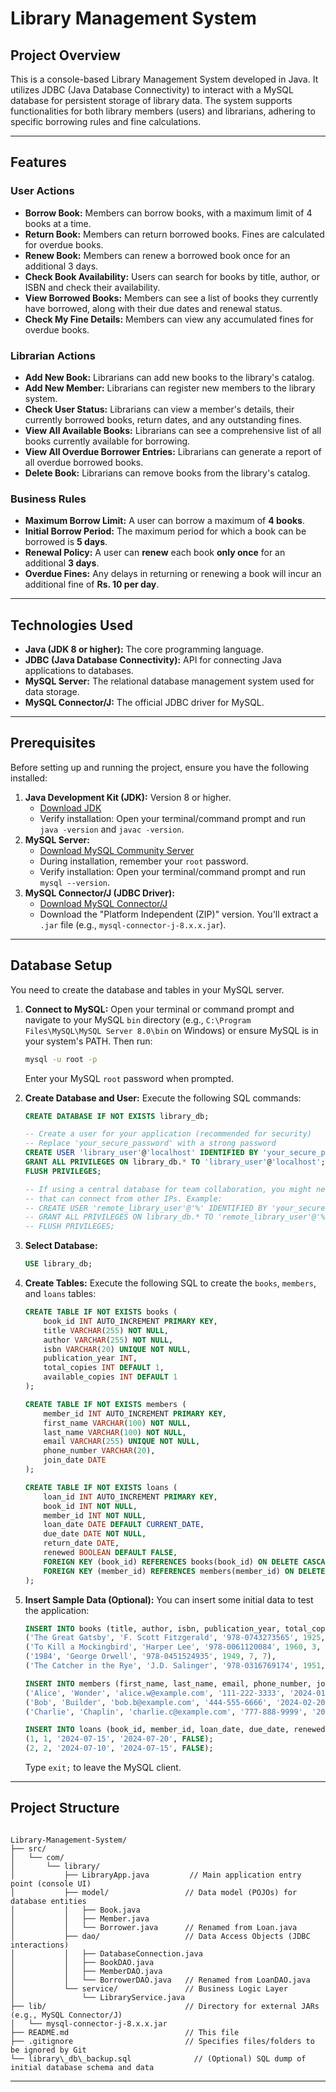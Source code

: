 
# Library Management System

## Project Overview

This is a console-based Library Management System developed in Java. It utilizes JDBC (Java Database Connectivity) to interact with a MySQL database for persistent storage of library data. The system supports functionalities for both library members (users) and librarians, adhering to specific borrowing rules and fine calculations.

---

## Features

### User Actions

* **Borrow Book:** Members can borrow books, with a maximum limit of 4 books at a time.
* **Return Book:** Members can return borrowed books. Fines are calculated for overdue books.
* **Renew Book:** Members can renew a borrowed book once for an additional 3 days.
* **Check Book Availability:** Users can search for books by title, author, or ISBN and check their availability.
* **View Borrowed Books:** Members can see a list of books they currently have borrowed, along with their due dates and renewal status.
* **Check My Fine Details:** Members can view any accumulated fines for overdue books.

### Librarian Actions

* **Add New Book:** Librarians can add new books to the library's catalog.
* **Add New Member:** Librarians can register new members to the library system.
* **Check User Status:** Librarians can view a member's details, their currently borrowed books, return dates, and any outstanding fines.
* **View All Available Books:** Librarians can see a comprehensive list of all books currently available for borrowing.
* **View All Overdue Borrower Entries:** Librarians can generate a report of all overdue borrowed books.
* **Delete Book:** Librarians can remove books from the library's catalog.

### Business Rules

* **Maximum Borrow Limit:** A user can borrow a maximum of **4 books**.
* **Initial Borrow Period:** The maximum period for which a book can be borrowed is **5 days**.
* **Renewal Policy:** A user can **renew** each book **only once** for an additional **3 days**.
* **Overdue Fines:** Any delays in returning or renewing a book will incur an additional fine of **Rs. 10 per day**.

---

## Technologies Used

* **Java (JDK 8 or higher):** The core programming language.
* **JDBC (Java Database Connectivity):** API for connecting Java applications to databases.
* **MySQL Server:** The relational database management system used for data storage.
* **MySQL Connector/J:** The official JDBC driver for MySQL.

---

## Prerequisites

Before setting up and running the project, ensure you have the following installed:

1.  **Java Development Kit (JDK):** Version 8 or higher.
    * [Download JDK](https://www.oracle.com/java/technologies/javase-downloads.html)
    * Verify installation: Open your terminal/command prompt and run `java -version` and `javac -version`.
2.  **MySQL Server:**
    * [Download MySQL Community Server](https://dev.mysql.com/downloads/mysql/)
    * During installation, remember your `root` password.
    * Verify installation: Open your terminal/command prompt and run `mysql --version`.
3.  **MySQL Connector/J (JDBC Driver):**
    * [Download MySQL Connector/J](https://dev.mysql.com/downloads/connector/j/)
    * Download the "Platform Independent (ZIP)" version. You'll extract a `.jar` file (e.g., `mysql-connector-j-8.x.x.jar`).

---

## Database Setup

You need to create the database and tables in your MySQL server.

1.  **Connect to MySQL:**
    Open your terminal or command prompt and navigate to your MySQL `bin` directory (e.g., `C:\Program Files\MySQL\MySQL Server 8.0\bin` on Windows) or ensure MySQL is in your system's PATH. Then run:
    ```bash
    mysql -u root -p
    ```
    Enter your MySQL `root` password when prompted.

2.  **Create Database and User:**
    Execute the following SQL commands:
    ```sql
    CREATE DATABASE IF NOT EXISTS library_db;

    -- Create a user for your application (recommended for security)
    -- Replace 'your_secure_password' with a strong password
    CREATE USER 'library_user'@'localhost' IDENTIFIED BY 'your_secure_password';
    GRANT ALL PRIVILEGES ON library_db.* TO 'library_user'@'localhost';
    FLUSH PRIVILEGES;

    -- If using a central database for team collaboration, you might need a user
    -- that can connect from other IPs. Example:
    -- CREATE USER 'remote_library_user'@'%' IDENTIFIED BY 'your_secure_password_for_remote';
    -- GRANT ALL PRIVILEGES ON library_db.* TO 'remote_library_user'@'%';
    -- FLUSH PRIVILEGES;
    ```

3.  **Select Database:**
    ```sql
    USE library_db;
    ```

4.  **Create Tables:**
    Execute the following SQL to create the `books`, `members`, and `loans` tables:
    ```sql
    CREATE TABLE IF NOT EXISTS books (
        book_id INT AUTO_INCREMENT PRIMARY KEY,
        title VARCHAR(255) NOT NULL,
        author VARCHAR(255) NOT NULL,
        isbn VARCHAR(20) UNIQUE NOT NULL,
        publication_year INT,
        total_copies INT DEFAULT 1,
        available_copies INT DEFAULT 1
    );

    CREATE TABLE IF NOT EXISTS members (
        member_id INT AUTO_INCREMENT PRIMARY KEY,
        first_name VARCHAR(100) NOT NULL,
        last_name VARCHAR(100) NOT NULL,
        email VARCHAR(255) UNIQUE NOT NULL,
        phone_number VARCHAR(20),
        join_date DATE
    );

    CREATE TABLE IF NOT EXISTS loans (
        loan_id INT AUTO_INCREMENT PRIMARY KEY,
        book_id INT NOT NULL,
        member_id INT NOT NULL,
        loan_date DATE DEFAULT CURRENT_DATE,
        due_date DATE NOT NULL,
        return_date DATE,
        renewed BOOLEAN DEFAULT FALSE,
        FOREIGN KEY (book_id) REFERENCES books(book_id) ON DELETE CASCADE,
        FOREIGN KEY (member_id) REFERENCES members(member_id) ON DELETE CASCADE
    );
    ```

5.  **Insert Sample Data (Optional):**
    You can insert some initial data to test the application:
    ```sql
    INSERT INTO books (title, author, isbn, publication_year, total_copies, available_copies) VALUES
    ('The Great Gatsby', 'F. Scott Fitzgerald', '978-0743273565', 1925, 5, 5),
    ('To Kill a Mockingbird', 'Harper Lee', '978-0061120084', 1960, 3, 3),
    ('1984', 'George Orwell', '978-0451524935', 1949, 7, 7),
    ('The Catcher in the Rye', 'J.D. Salinger', '978-0316769174', 1951, 4, 4);

    INSERT INTO members (first_name, last_name, email, phone_number, join_date) VALUES
    ('Alice', 'Wonder', 'alice.w@example.com', '111-222-3333', '2024-01-15'),
    ('Bob', 'Builder', 'bob.b@example.com', '444-555-6666', '2024-02-20'),
    ('Charlie', 'Chaplin', 'charlie.c@example.com', '777-888-9999', '2024-03-01');

    INSERT INTO loans (book_id, member_id, loan_date, due_date, renewed) VALUES
    (1, 1, '2024-07-15', '2024-07-20', FALSE);
    (2, 2, '2024-07-10', '2024-07-15', FALSE);
    ```
    Type `exit;` to leave the MySQL client.

---

## Project Structure

````

Library-Management-System/
├── src/
│   └── com/
│       └── library/
│           ├── LibraryApp.java         // Main application entry point (console UI)
│           ├── model/                 // Data model (POJOs) for database entities
│           │   ├── Book.java
│           │   ├── Member.java
│           │   └── Borrower.java      // Renamed from Loan.java
│           ├── dao/                   // Data Access Objects (JDBC interactions)
│           │   ├── DatabaseConnection.java
│           │   ├── BookDAO.java
│           │   ├── MemberDAO.java
│           │   └── BorrowerDAO.java   // Renamed from LoanDAO.java
│           └── service/               // Business Logic Layer
│               └── LibraryService.java
├── lib/                               // Directory for external JARs (e.g., MySQL Connector/J)
│   └── mysql-connector-j-8.x.x.jar
├── README.md                          // This file
├── .gitignore                         // Specifies files/folders to be ignored by Git
└── library\_db\_backup.sql              // (Optional) SQL dump of initial database schema and data

````

---
